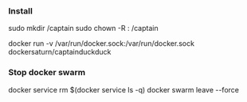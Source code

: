 ### Install
sudo mkdir /captain
sudo chown -R <user>:<group> /captain

docker run -v /var/run/docker.sock:/var/run/docker.sock dockersaturn/captainduckduck

### Stop docker swarm

docker service rm $(docker service ls -q)
docker swarm leave --force

